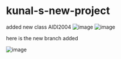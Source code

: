 # kunal-s-new-project
added new class AIDI2004
![image](https://github.com/kunalkrishan19/kunal-s-new-project/assets/145516112/f69b91f6-3154-47b0-baa0-cecb8df67e52)
![image](https://github.com/kunalkrishan19/kunal-s-new-project/assets/145516112/4da74dd6-5a50-4d39-9fca-ae2155a87e01)


here is the new branch added 

![image](https://github.com/kunalkrishan19/kunal-s-new-project/assets/145516112/fd7cd192-c265-45b0-a663-ba8391191f5b)
